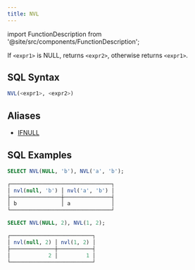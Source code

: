 ```yaml
---
title: NVL
---
```

import FunctionDescription from '@site/src/components/FunctionDescription';

<FunctionDescription description="Introduced or updated: v1.2.312"/>

If `<expr1>` is NULL, returns `<expr2>`, otherwise returns `<expr1>`.

## SQL Syntax

```sql
NVL(<expr1>, <expr2>)
```

## Aliases

- [IFNULL](ifnull.md)

## SQL Examples

```sql
SELECT NVL(NULL, 'b'), NVL('a', 'b');

┌────────────────────────────────┐
│ nvl(null, 'b') │ nvl('a', 'b') │
├────────────────┼───────────────┤
│ b              │ a             │
└────────────────────────────────┘

SELECT NVL(NULL, 2), NVL(1, 2);

┌──────────────────────────┐
│ nvl(null, 2) │ nvl(1, 2) │
├──────────────┼───────────┤
│            2 │         1 │
└──────────────────────────┘
```